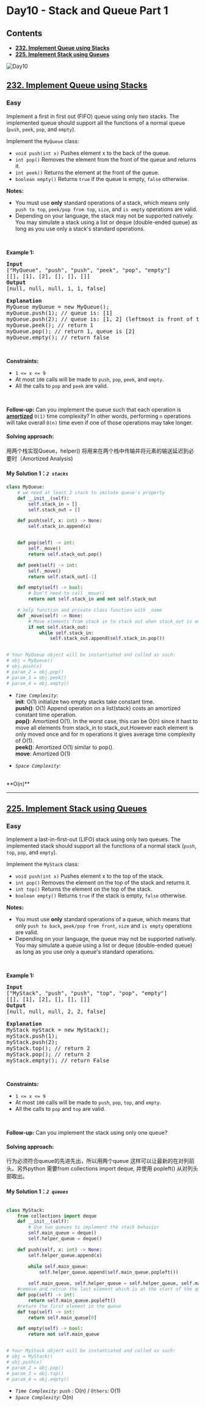 # Day10 - Stack and Queue Part 1

## Contents
* **[232. Implement Queue using Stacks](#232)**
* **[225. Implement Stack using Queues](#225)**
  
![Day10](https://github.com/samuelusc/Algomuscle/blob/main/assets/day10.png)


<h2 id = "232"><a href="https://leetcode.com/problems/implement-queue-using-stacks">232. Implement Queue using Stacks</a></h2><h3>Easy</h3><p>Implement a first in first out (FIFO) queue using only two stacks. The implemented queue should support all the functions of a normal queue (<code>push</code>, <code>peek</code>, <code>pop</code>, and <code>empty</code>).</p>

<p>Implement the <code>MyQueue</code> class:</p>

<ul>
	<li><code>void push(int x)</code> Pushes element x to the back of the queue.</li>
	<li><code>int pop()</code> Removes the element from the front of the queue and returns it.</li>
	<li><code>int peek()</code> Returns the element at the front of the queue.</li>
	<li><code>boolean empty()</code> Returns <code>true</code> if the queue is empty, <code>false</code> otherwise.</li>
</ul>

<p><strong>Notes:</strong></p>

<ul>
	<li>You must use <strong>only</strong> standard operations of a stack, which means only <code>push to top</code>, <code>peek/pop from top</code>, <code>size</code>, and <code>is empty</code> operations are valid.</li>
	<li>Depending on your language, the stack may not be supported natively. You may simulate a stack using a list or deque (double-ended queue) as long as you use only a stack&#39;s standard operations.</li>
</ul>

<p>&nbsp;</p>
<p><strong class="example">Example 1:</strong></p>

<pre>
<strong>Input</strong>
[&quot;MyQueue&quot;, &quot;push&quot;, &quot;push&quot;, &quot;peek&quot;, &quot;pop&quot;, &quot;empty&quot;]
[[], [1], [2], [], [], []]
<strong>Output</strong>
[null, null, null, 1, 1, false]

<strong>Explanation</strong>
MyQueue myQueue = new MyQueue();
myQueue.push(1); // queue is: [1]
myQueue.push(2); // queue is: [1, 2] (leftmost is front of the queue)
myQueue.peek(); // return 1
myQueue.pop(); // return 1, queue is [2]
myQueue.empty(); // return false
</pre>

<p>&nbsp;</p>
<p><strong>Constraints:</strong></p>

<ul>
	<li><code>1 &lt;= x &lt;= 9</code></li>
	<li>At most <code>100</code>&nbsp;calls will be made to <code>push</code>, <code>pop</code>, <code>peek</code>, and <code>empty</code>.</li>
	<li>All the calls to <code>pop</code> and <code>peek</code> are valid.</li>
</ul>

<p>&nbsp;</p>
<p><strong>Follow-up:</strong> Can you implement the queue such that each operation is <strong><a href="https://en.wikipedia.org/wiki/Amortized_analysis" target="_blank">amortized</a></strong> <code>O(1)</code> time complexity? In other words, performing <code>n</code> operations will take overall <code>O(n)</code> time even if one of those operations may take longer.</p>

#### Solving approach:
用两个栈实现Queue，helper() 将用来在两个栈中传输并将元素的输送延迟到必要时（Amortized Analysis) 

#### My Solution 1：_`2 stacks`_
```python
class MyQueue:
    # we need at least 2 stack to imitate queue's property
    def __init__(self):
        self.stack_in = []
        self.stack_out = []

    def push(self, x: int) -> None:
        self.stack_in.append(x)


    def pop(self) -> int:
        self._move()
        return self.stack_out.pop()

    def peek(self) -> int:
        self._move()
        return self.stack_out[-1]

    def empty(self) -> bool:
        # Don't need to call _move()
        return not self.stack_in and not self.stack_out

    # help function and private class function with _name
    def _move(self) -> None:
        # Move elements from stack in to stack out when stack_out is empty
        if not self.stack_out:
            while self.stack_in:
                self.stack_out.append(self.stack_in.pop())


# Your MyQueue object will be instantiated and called as such:
# obj = MyQueue()
# obj.push(x)
# param_2 = obj.pop()
# param_3 = obj.peek()
# param_4 = obj.empty()

```
- *`Time Complexity`*:
  </br>
  __init__: O(1) initialize two empty stacks take constant time.</br>
  **push()**: O(1) Append operation on a list(stack) costs an amortized constant time operation.</br>
  **pop()**: Amortized O(1). In the worst case, this can be O(n) since it hast to move all elements from stack_in to stack_out.However each element is only moved once 
and for m operations it gives average time complexity of O(1).</br>
  **peek()**: Amortized O(1) similar to pop().</br>
  **move**: Amortized O(1)
   
- *`Space Complexity`*:
</br>
**O(n)**

*****

<h2 id="225"><a href="https://leetcode.com/problems/implement-stack-using-queues">225. Implement Stack using Queues</a></h2><h3>Easy</h3><p>Implement a last-in-first-out (LIFO) stack using only two queues. The implemented stack should support all the functions of a normal stack (<code>push</code>, <code>top</code>, <code>pop</code>, and <code>empty</code>).</p>

<p>Implement the <code>MyStack</code> class:</p>

<ul>
	<li><code>void push(int x)</code> Pushes element x to the top of the stack.</li>
	<li><code>int pop()</code> Removes the element on the top of the stack and returns it.</li>
	<li><code>int top()</code> Returns the element on the top of the stack.</li>
	<li><code>boolean empty()</code> Returns <code>true</code> if the stack is empty, <code>false</code> otherwise.</li>
</ul>

<p><b>Notes:</b></p>

<ul>
	<li>You must use <strong>only</strong> standard operations of a queue, which means that only <code>push to back</code>, <code>peek/pop from front</code>, <code>size</code> and <code>is empty</code> operations are valid.</li>
	<li>Depending on your language, the queue may not be supported natively. You may simulate a queue using a list or deque (double-ended queue) as long as you use only a queue&#39;s standard operations.</li>
</ul>

<p>&nbsp;</p>
<p><strong class="example">Example 1:</strong></p>

<pre>
<strong>Input</strong>
[&quot;MyStack&quot;, &quot;push&quot;, &quot;push&quot;, &quot;top&quot;, &quot;pop&quot;, &quot;empty&quot;]
[[], [1], [2], [], [], []]
<strong>Output</strong>
[null, null, null, 2, 2, false]

<strong>Explanation</strong>
MyStack myStack = new MyStack();
myStack.push(1);
myStack.push(2);
myStack.top(); // return 2
myStack.pop(); // return 2
myStack.empty(); // return False
</pre>

<p>&nbsp;</p>
<p><strong>Constraints:</strong></p>

<ul>
	<li><code>1 &lt;= x &lt;= 9</code></li>
	<li>At most <code>100</code> calls will be made to <code>push</code>, <code>pop</code>, <code>top</code>, and <code>empty</code>.</li>
	<li>All the calls to <code>pop</code> and <code>top</code> are valid.</li>
</ul>

<p>&nbsp;</p>
<p><strong>Follow-up:</strong> Can you implement the stack using only one queue?</p>

#### Solving approach:
行为必须符合queue的先进先出，所以用两个queue 这样可以让最新的在对列前头。另外python 需要from collections import deque, 并使用 popleft() 从对列头部取出。

#### My Solution 1：_`2 queues`_
```python

class MyStack:
    from collections import deque
    def __init__(self):
        # Use two queues to implement the stack behavior
        self.main_queue = deque()
        self.helper_queue = deque()

    def push(self, x: int) -> None:
        self.helper_queue.append(x)

        while self.main_queue:
            self.helper_queue.append(self.main_queue.popleft())
        
        self.main_queue, self.helper_queue = self.helper_queue, self.main_queue
    #remove and retrun the last element which is at the start of the queue
    def pop(self) -> int:
        return self.main_queue.popleft()
    #return the first element in the queue 
    def top(self) -> int:
        return self.main_queue[0]

    def empty(self) -> bool:
        return not self.main_queue


# Your MyStack object will be instantiated and called as such:
# obj = MyStack()
# obj.push(x)
# param_2 = obj.pop()
# param_3 = obj.top()
# param_4 = obj.empty()

```

- *`Time Complexity`*:
`push` : O(n) / `Others`: O(1)
- *`Space Complexity`*:
O(n)

